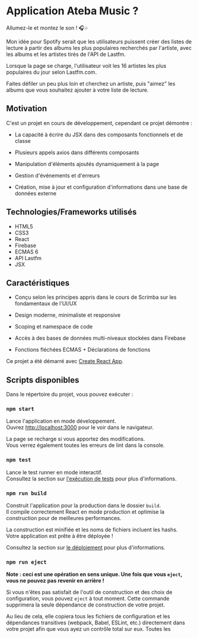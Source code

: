 # Application Ateba Music ?

Allumez-le et montez le son ! 🎧🎶

Mon idée pour Spotify serait que les utilisateurs puissent créer des listes de lecture à partir des albums les plus populaires recherchés par l'artiste, avec les albums et les artistes tirés de l'API de Lastfm.

Lorsque la page se charge, l'utilisateur voit les 16 artistes les plus populaires du jour selon Lastfm.com.

Faites défiler un peu plus loin et cherchez un artiste, puis "aimez" les albums que vous souhaitez ajouter à votre liste de lecture.

## Motivation

C'est un projet en cours de développement, cependant ce projet démontre :

- La capacité à écrire du JSX dans des composants fonctionnels et de classe

- Plusieurs appels axios dans différents composants

- Manipulation d'éléments ajoutés dynamiquement à la page

- Gestion d'événements et d'erreurs

- Création, mise à jour et configuration d'informations dans une base de données externe

## Technologies/Frameworks utilisés

- HTML5
- CSS3
- React
- Firebase
- ECMAS 6
- API Lastfm
- JSX

## Caractéristiques

- Conçu selon les principes appris dans le cours de Scrimba sur les fondamentaux de l'UI/UX

- Design moderne, minimaliste et responsive

- Scoping et namespace de code

- Accès à des bases de données multi-niveaux stockées dans Firebase

- Fonctions fléchées ECMAS + Déclarations de fonctions

Ce projet a été démarré avec [Create React App](https://github.com/facebook/create-react-app).

## Scripts disponibles

Dans le répertoire du projet, vous pouvez exécuter :

### `npm start`

Lance l'application en mode développement.<br />
Ouvrez [http://localhost:3000](http://localhost:3000) pour le voir dans le navigateur.

La page se recharge si vous apportez des modifications.<br />
Vous verrez également toutes les erreurs de lint dans la console.

### `npm test`

Lance le test runner en mode interactif.<br />
Consultez la section sur [l'exécution de tests](https://facebook.github.io/create-react-app/docs/running-tests) pour plus d'informations.

### `npm run build`

Construit l'application pour la production dans le dossier `build`.<br />
Il compile correctement React en mode production et optimise la construction pour de meilleures performances.

La construction est minifiée et les noms de fichiers incluent les hashs.<br />
Votre application est prête à être déployée !

Consultez la section sur [le déploiement](https://facebook.github.io/create-react-app/docs/deployment) pour plus d'informations.

### `npm run eject`

**Note : ceci est une opération en sens unique. Une fois que vous `eject`, vous ne pouvez pas revenir en arrière !**

Si vous n'êtes pas satisfait de l'outil de construction et des choix de configuration, vous pouvez `eject` à tout moment. Cette commande supprimera la seule dépendance de construction de votre projet.

Au lieu de cela, elle copiera tous les fichiers de configuration et les dépendances transitives (webpack, Babel, ESLint, etc.) directement dans votre projet afin que vous ayez un contrôle total sur eux. Toutes les